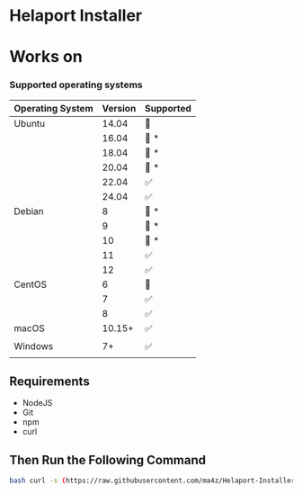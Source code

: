 # Helaport Installer
# Works on

### Supported operating systems

| Operating System | Version | Supported          |
| ---------------- | ------- | ------------------ |
| Ubuntu           | 14.04   | :red_circle:       |
|                  | 16.04   | :red_circle: \*    |
|                  | 18.04   | :red_circle: \*    |
|                  | 20.04   | :red_circle: \*    |
|                  | 22.04   | :white_check_mark: |
|                  | 24.04   | :white_check_mark: |
| Debian           | 8       | :red_circle: \*    |
|                  | 9       | :red_circle: \*    |
|                  | 10      | :red_circle: \*    |
|                  | 11      | :white_check_mark: |
|                  | 12      | :white_check_mark: |
| CentOS           | 6       | :red_circle:       |
|                  | 7       | :white_check_mark: |
|                  | 8       | :white_check_mark: |
| macOS            | 10.15+  | :white_check_mark: |
|                  |         |                    |
| Windows          | 7+      | :white_check_mark: |
|                  |         |                    |



## Requirements

- NodeJS
- Git
- npm
- curl

## Then Run the Following Command 

```bash 
bash curl -s (https://raw.githubusercontent.com/ma4z/Helaport-Installer/main/install.sh)
```
